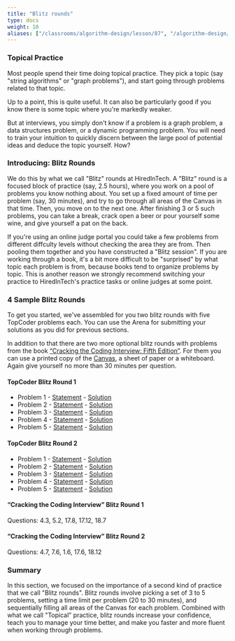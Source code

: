 ```yaml
---
title: "Blitz rounds"
type: docs
weight: 10
aliases: ["/classrooms/algorithm-design/lesson/87", "/algorithm-design/blitz-rounds"]
---
```

### Topical Practice

Most people spend their time doing topical practice. They pick a topic (say "string algorithms" or "graph problems"), and start going through problems related to that topic.

Up to a point, this is quite useful. It can also be particularly good if you know there is some topic where you're markedly weaker.

But at interviews, you simply don't know if a problem is a graph problem, a data structures problem, or a dynamic programming problem. You will need to train your intuition to quickly discern between the large pool of potential ideas and deduce the topic yourself. How?

### Introducing: Blitz Rounds

We do this by what we call "Blitz" rounds at HiredInTech. A "Blitz" round is a focused block of practice (say, 2.5 hours), where you work on a pool of problems you know nothing about. You set up a fixed amount of time per problem (say, 30 minutes), and try to go through all areas of the Canvas in that time. Then, you move on to the next one. After finishing 3 or 5 such problems, you can take a break, crack open a beer or pour yourself some wine, and give yourself a pat on the back.

If you're using an online judge portal you could take a few problems from different diffculty levels without checking the area they are from. Then pooling them together and you have constructed a "Blitz session". If you are working through a book, it's a bit more difficult to be "surprised" by what topic each problem is from, because books tend to organize problems by topic. This is another reason we strongly recommend switching your practice to HiredInTech's practice tasks or online judges at some point.

### 4 Sample Blitz Rounds

To get you started, we've assembled for you two blitz rounds with five TopCoder problems each. You can use the Arena for submitting your solutions as you did for previous sections.

In addition to that there are two more optional blitz rounds with problems from the book <a href="http://www.amazon.com/Cracking-Coding-Interview-Programming-Questions/dp/098478280X/ref=sr_sp-atf_title_1_1?ie=UTF8&qid=1387640913&sr=8-1&keywords=cracking+the+coding+interview" target="_blank" rel="noopened nofollow">“Cracking the Coding Interview: Fifth Edition”</a>. For them you can use a printed copy of the [Canvas](/files/the-algorithm-design-canvas.pdf), a sheet of paper or a whiteboard. Again give yourself no more than 30 minutes per question.

<h4>TopCoder Blitz Round 1</h4>
<ul>
	<li>Problem 1 - <a href="http://community.topcoder.com/stat?c=problem_statement&amp;pm=12794" target="_blank">Statement</a> - <a href="http://community.topcoder.com/tc?module=Static&amp;d1=match_editorials&amp;d2=srm165" target="_blank">Solution</a></li>
	<li>Problem 2 - <a href="http://community.topcoder.com/stat?c=problem_statement&amp;pm=12499" target="_blank">Statement</a> - <a href="http://apps.topcoder.com/wiki/display/tc/SRM+575" target="_blank">Solution</a></li>
	<li>Problem 3 - <a href="http://community.topcoder.com/stat?c=problem_statement&amp;pm=12697" target="_blank">Statement</a> - <a href="http://apps.topcoder.com/wiki/display/tc/SRM+585" target="_blank">Solution</a></li>
	<li>Problem 4 - <a href="http://community.topcoder.com/stat?c=problem_statement&amp;pm=10180" target="_blank">Statement</a> - <a href="http://community.topcoder.com/tc?module=Static&amp;d1=match_editorials&amp;d2=srm428" target="_blank">Solution</a></li>
	<li>Problem 5 - <a href="http://community.topcoder.com/stat?c=problem_statement&amp;pm=11352" target="_blank">Statement</a> - <a href="http://apps.topcoder.com/wiki/display/tc/SRM+502" target="_blank">Solution</a></li>
</ul>
<h4>TopCoder Blitz Round 2</h4>
<ul>
	<li>Problem 1 - <a href="http://community.topcoder.com/stat?c=problem_statement&amp;pm=12048" target="_blank">Statement</a> - <a href="http://apps.topcoder.com/wiki/display/tc/SRM+546" target="_blank">Solution</a></li>
	<li>Problem 2 - <a href="http://community.topcoder.com/stat?c=problem_statement&amp;pm=8215" target="_blank">Statement</a> - <a href="http://community.topcoder.com/tc?module=Static&amp;d1=match_editorials&amp;d2=srm404" target="_blank">Solution</a></li>
	<li>Problem 3 - <a href="http://community.topcoder.com/stat?c=problem_statement&amp;pm=8745 " target="_blank">Statement</a> - <a href="http://community.topcoder.com/tc?module=Static&amp;d1=match_editorials&amp;d2=srm397" target="_blank">Solution</a></li>
	<li>Problem 4 - <a href="http://community.topcoder.com/stat?c=problem_statement&amp;pm=3037" target="_blank">Statement</a> - <a href="http://community.topcoder.com/tc?module=Static&amp;d1=match_editorials&amp;d2=srm215" target="_blank">Solution</a></li>
	<li>Problem 5 - <a href="http://community.topcoder.com/stat?c=problem_statement&amp;pm=4505" target="_blank">Statement</a> - <a href="http://community.topcoder.com/tc?module=Static&amp;d1=match_editorials&amp;d2=srm238" target="_blank">Solution</a></li>
</ul>
<h4>“Cracking the Coding Interview” Blitz Round 1</h4>
<p>Questions: 4.3, 5.2, 17.8, 17.12, 18.7</p>
<h4>“Cracking the Coding Interview” Blitz Round 2</h4>
<p>Questions: 4.7, 7.6, 1.6, 17.6, 18.12</p>

### Summary

In this section, we focused on the importance of a second kind of practice that we call "Blitz rounds". Blitz rounds involve picking a set of 3 to 5 problems, setting a time limit per problem (20 to 30 minutes), and sequentially filling all areas of the Canvas for each problem. Combined with what we call "Topical" practice, blitz rounds increase your confidence, teach you to manage your time better, and make you faster and more fluent when working through problems.
